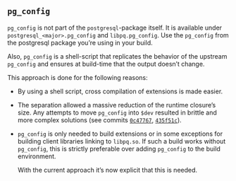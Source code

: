 ## `pg_config`

`pg_config` is not part of the `postgresql`-package itself. It is available under `postgresql_<major>.pg_config` and `libpq.pg_config`. Use the `pg_config` from the postgresql package you’re using in your build.

Also, `pg_config` is a shell-script that replicates the behavior of the upstream `pg_config` and ensures at build-time that the output doesn’t change.

This approach is done for the following reasons:

- By using a shell script, cross compilation of extensions is made easier.

- The separation allowed a massive reduction of the runtime closure’s size. Any attempts to move `pg_config` into `$dev` resulted in brittle and more complex solutions (see commits [`0c47767`](https://github.com/NixOS/nixpkgs/commit/0c477676412564bd2d5dadc37cf245fe4259f4d9), [`435f51c`](https://github.com/NixOS/nixpkgs/commit/435f51c37faf74375134dfbd7c5a4560da2a9ea7)).

- `pg_config` is only needed to build extensions or in some exceptions for building client libraries linking to `libpq.so`. If such a build works without `pg_config`, this is strictly preferable over adding `pg_config` to the build environment.

  With the current approach it’s now explicit that this is needed.

